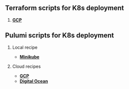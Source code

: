 <!--
 Copyright (c) 2021 Go Chronicles
 
 This software is released under the MIT License.
 https://opensource.org/licenses/MIT
-->
## Terraform scripts for K8s deployment

1. **[GCP](https://github.com/nikhilakki/benchmark-rest-frameworks/tree/main/deploy/terraform/gcp)**

## Pulumi scripts for K8s deployment 

1. Local recipe
    - **[Minikube](https://github.com/nikhilakki/benchmark-rest-frameworks/tree/main/deploy/minikube)**

1. Cloud recipes
    - **[GCP](https://github.com/nikhilakki/benchmark-rest-frameworks/tree/main/deploy/pulumi/gcp)**
    - **[Digital Ocean](https://github.com/nikhilakki/benchmark-rest-frameworks/tree/main/deploy/pulumi/digitalocean)**
